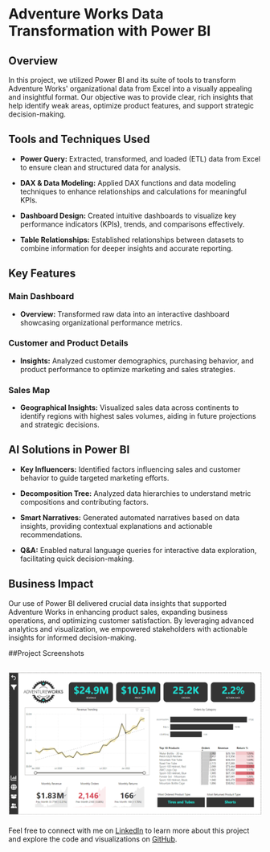 # Adventure Works Data Transformation with Power BI

## Overview

In this project, we utilized Power BI and its suite of tools to transform Adventure Works' organizational data from Excel into a visually appealing and insightful format. Our objective was to provide clear, rich insights that help identify weak areas, optimize product features, and support strategic decision-making.

## Tools and Techniques Used

- **Power Query:** Extracted, transformed, and loaded (ETL) data from Excel to ensure clean and structured data for analysis.
  
- **DAX & Data Modeling:** Applied DAX functions and data modeling techniques to enhance relationships and calculations for meaningful KPIs.
  
- **Dashboard Design:** Created intuitive dashboards to visualize key performance indicators (KPIs), trends, and comparisons effectively.

- **Table Relationships:** Established relationships between datasets to combine information for deeper insights and accurate reporting.

## Key Features

### Main Dashboard

- **Overview:** Transformed raw data into an interactive dashboard showcasing organizational performance metrics.

### Customer and Product Details

- **Insights:** Analyzed customer demographics, purchasing behavior, and product performance to optimize marketing and sales strategies.

### Sales Map

- **Geographical Insights:** Visualized sales data across continents to identify regions with highest sales volumes, aiding in future projections and strategic decisions.

## AI Solutions in Power BI

- **Key Influencers:** Identified factors influencing sales and customer behavior to guide targeted marketing efforts.
  
- **Decomposition Tree:** Analyzed data hierarchies to understand metric compositions and contributing factors.
  
- **Smart Narratives:** Generated automated narratives based on data insights, providing contextual explanations and actionable recommendations.
  
- **Q&A:** Enabled natural language queries for interactive data exploration, facilitating quick decision-making.

## Business Impact

Our use of Power BI delivered crucial data insights that supported Adventure Works in enhancing product sales, expanding business operations, and optimizing customer satisfaction. By leveraging advanced analytics and visualization, we empowered stakeholders with actionable insights for informed decision-making.

##Project Screenshots

![Project ScreenShot](images/Main_Dashboard.png)
---

Feel free to connect with me on [LinkedIn](https://www.linkedin.com) to learn more about this project and explore the code and visualizations on [GitHub](https://github.com/yourusername/adventure-works-power-bi).
